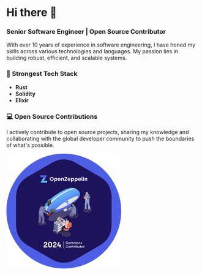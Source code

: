 # Hi there 👋

### Senior Software Engineer | Open Source Contributor

With over 10 years of experience in software engineering, I have honed my skills across various technologies and languages. My passion lies in building robust, efficient, and scalable systems.

### 💪 Strongest Tech Stack
- **Rust**
- **Solidity**
- **Elixir**

### 💻 Open Source Contributions
I actively contribute to open source projects, sharing my knowledge and collaborating with the global developer community to push the boundaries of what's possible.

<a href="https://www.gitpoap.io/p/voyagerxx.eth" target="_blank">
    <img src="./assets/2024-openzeppelin-contracts-contributor-gitpoap.png" alt="GitPOAP" width="300px">
</a>
